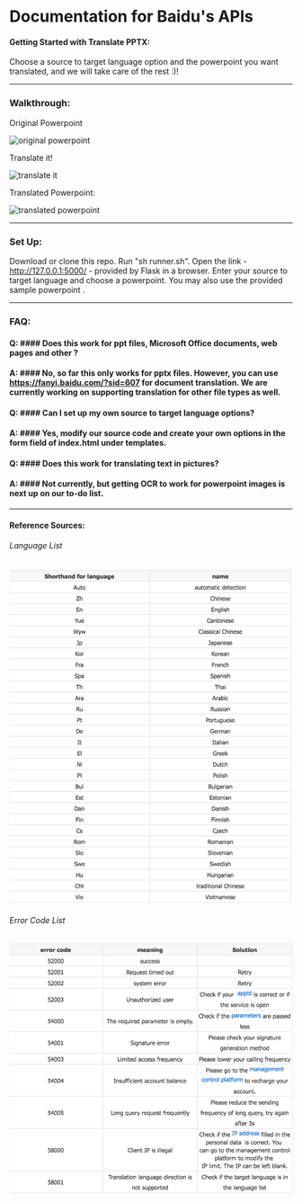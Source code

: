 # Documentation for Baidu's APIs #

#### Getting Started with Translate PPTX: #### 
Choose a source to target language option and the powerpoint you want translated, and we will take care of the rest :)!
****************************************************************************************************
### Walkthrough: ###
<!-- **************************************************************************************************** -->
Original Powerpoint

![original powerpoint](https://media.giphy.com/media/fCTqxdJtFd1lKrAw3L/giphy.gif)

<!-- **************************************************************************************************** -->
Translate it!

![translate it](https://media.giphy.com/media/3XDUQmwUppd4NNZ1gb/giphy.gif)

<!-- **************************************************************************************************** -->
Translated Powerpoint:

![translated powerpoint](https://media.giphy.com/media/1jl4ssrpu8JtgH3QX2/giphy.gif)

****************************************************************************************************
### Set Up: ###
Download or clone this repo.
Run "sh runner.sh". 
Open the link -  http://127.0.0.1:5000/ - provided by Flask in a browser.
Enter your source to target language and choose a powerpoint. You may also use the provided sample powerpoint .
****************************************************************************************************
### FAQ: ###
#### Q: ####  Does this work for ppt files, Microsoft Office documents, web pages and other ?
#### A: #### No, so far this only works for pptx files. However, you can use https://fanyi.baidu.com/?sid=607 for document translation. We are currently working on supporting translation for other file types as well. 

#### Q: #### Can I set up my own source to target language options?
#### A: #### Yes, modify our source code and create your own options in the form field of index.html under templates. 

#### Q: #### Does this work for translating text in pictures?
#### A: #### Not currently, but getting OCR to work for powerpoint images is next up on our to-do list.
****************************************************************************************************
#### Reference Sources: ####
###### Language List ######
![](images/language_list.png "Language List")


###### Error Code List ######
![](images/error_codes.png "Error Codes")


